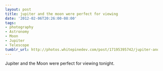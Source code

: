 ```yaml
---
layout: post
title: jupiter and the moon were perfect for viewing
date: '2012-02-06T20:26:00-08:00'
tags:
- photography
- Astronomy
- Moon
- Jupiter
- Telescope
tumblr_url: http://photos.whitepinedev.com/post/17195395742/jupiter-and-the-moon-were-perfect-for-viewing
---
```

Jupiter and the Moon were perfect for viewing tonight.
